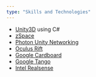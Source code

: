 ```yaml
---
type: "Skills and Technologies"
---
```


* <a href="https://unity3d.com/" target="_blank">Unity3D</a> using C#
* <a href="http://developer.zspace.com/" target="_blank">zSpace</a>
* <a href="https://www.exitgames.com/en/PUN" target="_blank">Photon Unity Networking</a>
* <a href="https://developer.oculus.com/" target="_blank">Oculus Rift</a>
* <a href="https://developers.google.com/cardboard/unity/" target="_blank">Google Cardboard</a>
* <a href="https://www.google.com/atap/project-tango/" target="_blank">Google Tango</a>
* <a href="https://software.intel.com/en-us/intel-realsense-sdk" target="_blank">Intel Realsense</a>
